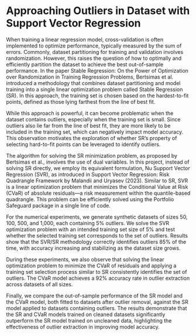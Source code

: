 # Approaching Outliers in Dataset with Support Vector Regression

When training a linear regression model, cross-validation is often implemented to optimize performance, typically measured by the sum of errors. Commonly, dataset partitioning for training and validation involves randomization. However, this raises the question of how to optimally and efficiently partition the dataset to achieve the best out-of-sample performance. In the paper Stable Regression: On the Power of Optimization over Randomization in Training Regression Problems, Bertsimas et al. introduced a methodology that combines dataset partitioning and model training into a single linear optimization problem called Stable Regression (SR). In this approach, the training set is chosen based on the hardest-to-fit points, defined as those lying farthest from the line of best fit.

While this approach is powerful, it can become problematic when the dataset contains outliers, especially when the training set is small. Since outliers also lie far from the line of best fit, they are more likely to be included in the training set, which can negatively impact model accuracy. This observation motivates the exploration of whether SR’s property of selecting hard-to-fit points can be leveraged to identify outliers.

The algorithm for solving the SR minimization problem, as proposed by Bertsimas et al., involves the use of dual variables. In this project, instead of solving SR directly, we employ its equivalent formulation, Nu Support Vector Regression (SVR), as introduced in Support Vector Regression: Risk Quadrangle Framework by Malandii and Uryasev (2023). Similar to SR, SVR is a linear optimization problem that minimizes the Conditional Value at Risk (CVaR) of absolute residuals—a risk measurement within the quantile-based quadrangle. This problem can be efficiently solved using the Portfolio Safeguard package in a single line of code.

For the numerical experiments, we generate synthetic datasets of sizes 50, 100, 500, and 1,000, each containing 5% outliers. We solve the SVR optimization problem with an intended training set size of 5% and test whether the selected training set corresponds to the set of outliers. Results show that the SVR/SR methodology correctly identifies outliers 85% of the time, with accuracy increasing and stabilizing as the dataset size grows.

During these experiments, we also observe that solving the linear optimization problem to minimize the CVaR of residuals and applying a training set selection process similar to SR consistently identifies the set of outliers. The CVaR model achieves a 92% accuracy rate in outlier extraction across datasets of all sizes.

Finally, we compare the out-of-sample performance of the SR model and the CVaR model, both fitted to datasets after outlier removal, against the SR model applied to datasets containing outliers. The results demonstrate that the SR and CVaR models trained on cleaned datasets significantly outperform the SR model trained on uncleaned data, highlighting the effectiveness of outlier extraction in improving model accuracy.
